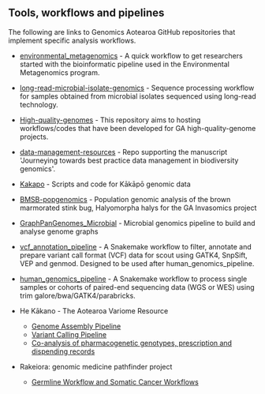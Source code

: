 ## Tools, workflows and pipelines

The following are links to Genomics Aotearoa GitHub repositories that implement specific 
analysis workflows.

- [environmental_metagenomics](https://github.com/GenomicsAotearoa/environmental_metagenomics) - A quick workflow to get researchers started with the bioinformatic pipeline used in the Environmental Metagenomics program.
  
- [long-read-microbial-isolate-genomics](https://github.com/GenomicsAotearoa/long-read-microbial-isolate-genomics) - Sequence processing workflow for samples obtained from microbial isolates sequenced using long-read technology.
  
- [High-quality-genomes](https://github.com/GenomicsAotearoa/High-quality-genomes) - This repository aims to hosting workflows/codes that have been developed for GA high-quality-genome projects.
  
- [data-management-resources](https://github.com/GenomicsAotearoa/data-management-resources) - Repo supporting the manuscript 'Journeying towards best practice data management in biodiversity genomics'.
  
- [Kakapo](https://github.com/GenomicsAotearoa/Kakapo) - Scripts and code for Kākāpō genomic data
  
- [BMSB-popgenomics](https://github.com/GenomicsAotearoa/BMSB-popgenomics) - Population genomic analysis of the brown marmorated stink bug, Halyomorpha halys for the GA Invasomics project
  
- [GraphPanGenomes_Microbial](https://github.com/GenomicsAotearoa/GraphPanGenomes_Microbial) - Microbial genomics pipeline to build and analyse genome graphs
  
- [vcf_annotation_pipeline](https://github.com/GenomicsAotearoa/vcf_annotation_pipeline) - A Snakemake workflow to filter, annotate and prepare variant call format (VCF) data for scout using GATK4, SnpSift, VEP and genmod. Designed to be used after human_genomics_pipeline.
  
- [human_genomics_pipeline](https://github.com/GenomicsAotearoa/human_genomics_pipeline) - A Snakemake workflow to process single samples or cohorts of paired-end sequencing data (WGS or WES) using trim galore/bwa/GATK4/parabricks.

- He Kākano - The Aotearoa Variome Resource
  - [Genome Assembly Pipeline](https://github.com/GenomicsAotearoa/VariomeGenomeAssembly)
  - [Variant Calling Pipeline](https://github.com/wassermanlab/Variant_catalogue_pipeline)
  - [Co-analysis of pharmacogenetic genotypes, prescription and dispending records](https://github.com/BenjHalliday/rakeiora-public-pharmacogenomic)

- Rakeiora: genomic medicine pathfinder project
  - [Germline Workflow and Somatic Cancer Workflows](https://github.com/peter-sw-tsai/nesi-example-workflow)
